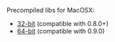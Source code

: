 Precompiled libs for MacOSX:

* [32-bit](http://cl.ly/0z2L130M342L) (compatible with 0.8.0+)
* [64-bit](https://drive.google.com/file/d/0B9tyIRZ76JCdQkRaaFVBU0NJLUU/view?usp=sharing) (compatible with 0.9.0)